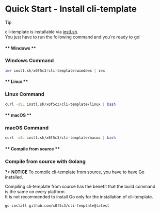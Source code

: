 # Quick Start - Install cli-template

> [!TIP]
> cli-template is installable via [instl.sh](https://instl.sh).\
> You just have to run the following command and you're ready to go!

<!-- tabs:start -->

#### ** Windows **

### Windows Command

```powershell
iwr instl.sh/x0f5c3/cli-template/windows | iex
```

#### ** Linux **

### Linux Command

```bash
curl -sSL instl.sh/x0f5c3/cli-template/linux | bash
```

#### ** macOS **

### macOS Command

```bash
curl -sSL instl.sh/x0f5c3/cli-template/macos | bash
```

#### ** Compile from source **

### Compile from source with Golang

?> **NOTICE**
To compile cli-template from source, you have to have [Go](https://golang.org/) installed.

Compiling cli-template from source has the benefit that the build command is the same on every platform.\
It is not recommended to install Go only for the installation of cli-template.

```command
go install github.com/x0f5c3/cli-template@latest
```

<!-- tabs:end -->

